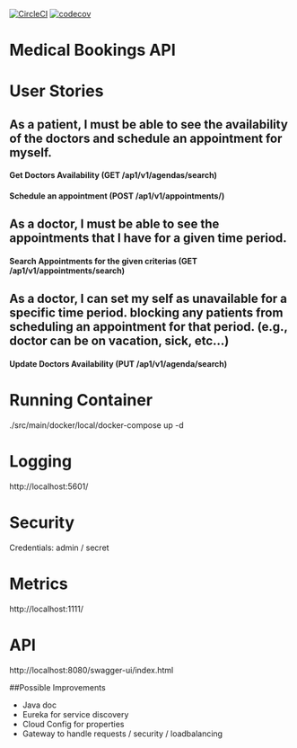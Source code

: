 [![CircleCI](https://circleci.com/gh/saleco/medical-bookings.svg?style=svg)](https://circleci.com/gh/saleco/medical-bookings)
[![codecov](https://codecov.io/gh/saleco/medical-bookings/branch/master/graph/badge.svg?token=7FO9XSWVAT)](https://codecov.io/gh/saleco/medical-bookings)
# Medical Bookings API

# User Stories

## As a patient, I must be able to see the availability of the doctors and schedule an appointment for myself.
#### Get Doctors Availability (GET /ap1/v1/agendas/search)
#### Schedule an appointment (POST /ap1/v1/appointments/)

## As a doctor, I must be able to see the appointments that I have for a given time period.
#### Search Appointments for the given criterias (GET /ap1/v1/appointments/search)

## As a doctor, I can set my self as unavailable for a specific time period. blocking any patients from scheduling an appointment for that period. (e.g., doctor can be on vacation, sick, etc…)
#### Update Doctors Availability (PUT /ap1/v1/agenda/search)

# Running Container 
./src/main/docker/local/docker-compose up -d

# Logging
http://localhost:5601/

# Security 
Credentials: admin / secret

# Metrics 
http://localhost:1111/

# API
http://localhost:8080/swagger-ui/index.html

##Possible Improvements
- Java doc
- Eureka for service discovery
- Cloud Config for properties
- Gateway to handle requests / security / loadbalancing
